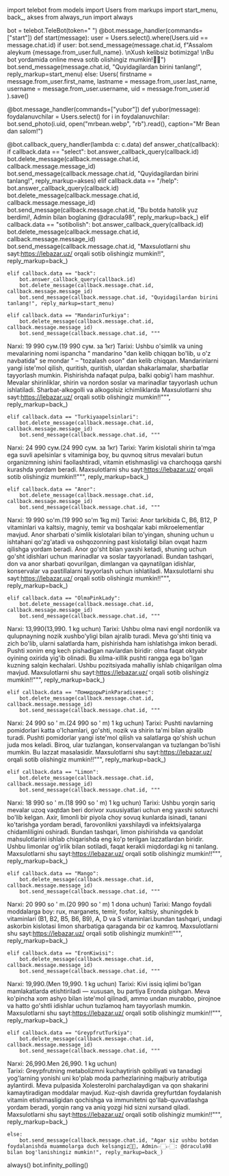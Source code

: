 import telebot
from models import Users
from markups import start_menu, back_, akses
from always_run import always


bot = telebot.TeleBot(token=" ")
@bot.message_handler(commands=["start"])
def start(message):
    user = Users.select().where(Users.uid == message.chat.id)
    if user:
        bot.send_message(message.chat.id,  f"Assalom aleykum {message.from_user.full_name}. \nXush kelibsiz botimizga! \nBu bot yordamida online meva sotib olishingiz mumkin!🛒🛒")
        bot.send_message(message.chat.id, "Quyidagilardan birini tanlang!", reply_markup=start_menu)
    else:
        Users(
            firstname = message.from_user.first_name,
            lastname = message.from_user.last_name,
            username = message.from_user.username,
            uid = message.from_user.id
        ).save()

@bot.message_handler(commands=["yubor"])
def yubor(message):
    foydalanuvchilar = Users.select()
    for i in foydalanuvchilar:
        bot.send_photo(i.uid, open("mrbean.webp", "rb").read(), caption="Mr Bean dan salom!")



@bot.callback_query_handler(lambda c: c.data)
def answer_chat(callback):
    if callback.data == "select":
        bot.answer_callback_query(callback.id)
        bot.delete_message(callback.message.chat.id, callback.message.message_id)
        bot.send_message(callback.message.chat.id, "Quyidagilardan birini tanlang!", reply_markup=akses)
    elif callback.data == "/help":
        bot.answer_callback_query(callback.id)
        bot.delete_message(callback.message.chat.id, callback.message.message_id)
        bot.send_message(callback.message.chat.id, "Bu botda hatolik yuz berdimi!, Admin bilan boglaning @dracula98", reply_markup=back_)
    elif callback.data == "sotibolish":
        bot.answer_callback_query(callback.id)
        bot.delete_message(callback.message.chat.id, callback.message.message_id)
        bot.send_message(callback.message.chat.id, "Maxsulotlarni shu sayt:https://lebazar.uz/ orqali sotib olishingiz mumkin!!", reply_markup=back_)

    elif callback.data == "back":
        bot.answer_callback_query(callback.id)
        bot.delete_message(callback.message.chat.id, callback.message.message_id)
        bot.send_message(callback.message.chat.id, "Quyidagilardan birini tanlang!", reply_markup=start_menu)
    
    elif callback.data == "MandarinTurkiya":
        bot.delete_message(callback.message.chat.id, callback.message.message_id)
        bot.send_message(callback.message.chat.id, """
Narxi: 19 990 сум.(19 990 сум. за 1кг)
Tarixi: Ushbu o'simlik va uning mevalarining nomi ispancha " mandarino "dan kelib chiqqan bo'lib, u o'z navbatida" se mondar " – "tozalash oson" dan kelib chiqqan. Mandarinlarni yangi iste'mol qilish, quritish, quritish, ulardan shakarlamalar, sharbatlar tayyorlash mumkin. Pishirishda nafaqat pulpa, balki qobig'i ham mashhur. Mevalar shirinliklar, shirin va nordon soslar va marinadlar tayyorlash uchun ishlatiladi. Sharbat-alkogolli va alkogolsiz ichimliklarda
Maxsulotlarni shu sayt:https://lebazar.uz/ orqali sotib olishingiz mumkin!!""", reply_markup=back_)

    elif callback.data == "Turkiyaapelsinlari":
        bot.delete_message(callback.message.chat.id, callback.message.message_id)
        bot.send_message(callback.message.chat.id, """
Narxi: 24 990 сум.(24 990 сум. за 1кг)
Tarixi: Yarim kislotali shirin ta'mga ega suvli apelsinlar s vitaminiga boy, bu quvnoq sitrus mevalari butun organizmning ishini faollashtiradi, vitamin etishmasligi va charchoqqa qarshi kurashda yordam beradi.
Maxsulotlarni shu sayt:https://lebazar.uz/ orqali sotib olishingiz mumkin!!""", reply_markup=back_)
    
    elif callback.data == "Anor":
        bot.delete_message(callback.message.chat.id, callback.message.message_id)
        bot.send_message(callback.message.chat.id, """
Narxi: 19 990 so'm.(19 990 so'm 1kg mi) 
Tarixi: Anor tarkibida C, B6, B12, P vitaminlari va kaltsiy, magniy, temir va boshqalar kabi mikroelementlar mavjud. Anor sharbati o'simlik kislotalari bilan to'yingan, shuning uchun u ishtahani qo'zg'atadi va oshqozonning past kislotaligi bilan ovqat hazm qilishga yordam beradi. Anor go'sht bilan yaxshi ketadi, shuning uchun go'sht idishlari uchun marinadlar va soslar tayyorlanadi. Bundan tashqari, don va anor sharbati qovurilgan, dimlangan va qaynatilgan idishlar, konservalar va pastillalarni tayyorlash uchun ishlatiladi.
Maxsulotlarni shu sayt:https://lebazar.uz/ orqali sotib olishingiz mumkin!!""", reply_markup=back_)
    
    elif callback.data == "OlmaPinkLady":
        bot.delete_message(callback.message.chat.id, callback.message.message_id)
        bot.send_message(callback.message.chat.id, """
Narxi: 13,990(13,990. 1 kg uchun) 
Tarixi: Ushbu olma navi engil nordonlik va qulupnayning nozik xushbo'yligi bilan ajralib turadi. Meva go'shti tiniq va zich bo'lib, ularni salatlarda ham, pishirishda ham ishlatishga imkon beradi. Pushti xonim eng kech pishadigan navlardan biridir: olma faqat oktyabr oyining oxirida yig'ib olinadi. Bu xilma-xillik pushti rangga ega bo'lgan kuzning salqin kechalari. Ushbu pozitsiyada mahalliy ishlab chiqarilgan olma mavjud.
Maxsulotlarni shu sayt:https://lebazar.uz/ orqali sotib olishingiz mumkin!!""", reply_markup=back_)
    
    elif callback.data == "ПомидорыPinkParadiseвес":
        bot.delete_message(callback.message.chat.id, callback.message.message_id)
        bot.send_message(callback.message.chat.id, """
Narxi: 24 990 so ' m.(24 990 so ' m) 1 kg uchun) 
Tarixi: Pushti navlarning pomidorlari katta o'lchamlari, go'shti, nozik va shirin ta'mi bilan ajralib turadi. Pushti pomidorlar yangi iste'mol qilish va salatlarga qo'shish uchun juda mos keladi. Biroq, ular tuzlangan, konservalangan va tuzlangan bo'lishi mumkin. Bu lazzat masalasidir.
Maxsulotlarni shu sayt:https://lebazar.uz/ orqali sotib olishingiz mumkin!!""", reply_markup=back_)
    
    elif callback.data == "Limon":
        bot.delete_message(callback.message.chat.id, callback.message.message_id)
        bot.send_message(callback.message.chat.id, """
Narxi:  18 990 so ' m.(18 990 so ' m) 1 kg uchun)
Tarixi: Ushbu yorqin sariq mevalar uzoq vaqtdan beri dorivor xususiyatlari uchun eng yaxshi sotuvchi bo'lib kelgan. Axir, limonli bir piyola choy sovuq kunlarda isinadi, tanani ko'tarishga yordam beradi, farovonlikni yaxshilaydi va infektsiyalarga chidamliligini oshiradi. Bundan tashqari, limon pishirishda va qandolat mahsulotlarini ishlab chiqarishda eng ko'p terilgan lazzatlardan biridir. Ushbu limonlar og'irlik bilan sotiladi, faqat kerakli miqdordagi kg ni tanlang.
Maxsulotlarni shu sayt:https://lebazar.uz/ orqali sotib olishingiz mumkin!!""", reply_markup=back_)
    
    elif callback.data == "Mango":
        bot.delete_message(callback.message.chat.id, callback.message.message_id)
        bot.send_message(callback.message.chat.id, """
Narxi: 20 990 so ' m.(20 990 so ' m) 1 dona uchun) 
Tarixi: Mango foydali moddalarga boy: rux, marganets, temir, fosfor, kaltsiy, shuningdek b vitaminlari (B1, B2, B5, B6, B9), A, D va S vitaminlari.bundan tashqari, undagi askorbin kislotasi limon sharbatiga qaraganda bir oz kamroq.
Maxsulotlarni shu sayt:https://lebazar.uz/ orqali sotib olishingiz mumkin!!""", reply_markup=back_)
    
    elif callback.data == "EronKiwisi":
        bot.delete_message(callback.message.chat.id, callback.message.message_id)
        bot.send_message(callback.message.chat.id, """
Narxi: 19,990.(Men 19,990. 1 kg uchun) 
Tarixi: Kivi issiq iqlimi bo'lgan mamlakatlarda etishtiriladi — xususan, bu partiya Eronda pishgan. Meva ko'pincha xom ashyo bilan iste'mol qilinadi, ammo undan murabbo, pirojnoe va hatto go'shtli idishlar uchun tuzlamoq ham tayyorlash mumkin.
Maxsulotlarni shu sayt:https://lebazar.uz/ orqali sotib olishingiz mumkin!!""", reply_markup=back_)
    
    elif callback.data == "GreypfrutTurkiya":
        bot.delete_message(callback.message.chat.id, callback.message.message_id)
        bot.send_message(callback.message.chat.id, """
Narxi:  26,990.Men 26,990. 1 kg uchun)  
Tarixi: Greypfrutning metabolizmni kuchaytirish qobiliyati va tanadagi yog'larning yonishi uni ko'plab moda parhezlarining majburiy atributiga aylantirdi. Meva pulpasida Xolesterolni parchalaydigan va qon shakarini kamaytiradigan moddalar mavjud. Kuz-qish davrida greyfurtdan foydalanish vitamin etishmasligidan qochishga va immunitetni qo'llab-quvvatlashga yordam beradi, yorqin rang va aniq yozgi hid sizni xursand qiladi.
Maxsulotlarni shu sayt:https://lebazar.uz/ orqali sotib olishingiz mumkin!!""", reply_markup=back_)

    else:
        bot.send_message(callback.message.chat.id, "Agar siz ushbu botdan foydalanishda muammolarga duch kelsangiz😤😡, Admin👉🏻👉🏻: @dracula98 bilan bog'lanishingiz mumkin!", reply_markup=back_)

always()
bot.infinity_polling()
